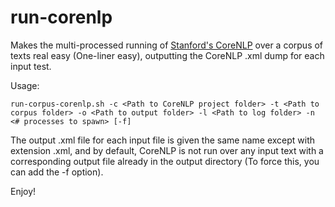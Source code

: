 # run-corenlp
Makes the multi-processed running of [Stanford's CoreNLP](http://nlp.stanford.edu/software/corenlp.shtml) over a corpus of texts real easy (One-liner easy), outputting the CoreNLP .xml dump for each input test.

Usage:

```
run-corpus-corenlp.sh -c <Path to CoreNLP project folder> -t <Path to corpus folder> -o <Path to output folder> -l <Path to log folder> -n <# processes to spawn> [-f]
```

The output .xml file for each input file is given the same name except with extension .xml, and by default, CoreNLP is not run over any input text with a corresponding output file already in the output directory (To force this, you can add the -f option).

Enjoy!
